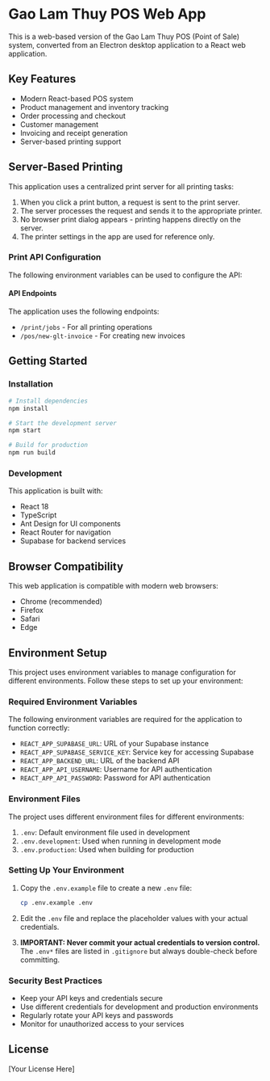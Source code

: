 # Gao Lam Thuy POS Web App

This is a web-based version of the Gao Lam Thuy POS (Point of Sale) system, converted from an Electron desktop application to a React web application.

## Key Features

- Modern React-based POS system
- Product management and inventory tracking
- Order processing and checkout
- Customer management
- Invoicing and receipt generation
- Server-based printing support

## Server-Based Printing

This application uses a centralized print server for all printing tasks:

1. When you click a print button, a request is sent to the print server.
2. The server processes the request and sends it to the appropriate printer.
3. No browser print dialog appears - printing happens directly on the server.
4. The printer settings in the app are used for reference only.

### Print API Configuration

The following environment variables can be used to configure the API:

#### API Endpoints

The application uses the following endpoints:

- `/print/jobs` - For all printing operations
- `/pos/new-glt-invoice` - For creating new invoices

## Getting Started

### Installation

```bash
# Install dependencies
npm install

# Start the development server
npm start

# Build for production
npm run build
```

### Development

This application is built with:

- React 18
- TypeScript
- Ant Design for UI components
- React Router for navigation
- Supabase for backend services

## Browser Compatibility

This web application is compatible with modern web browsers:

- Chrome (recommended)
- Firefox
- Safari
- Edge

## Environment Setup

This project uses environment variables to manage configuration for different environments. Follow these steps to set up your environment:

### Required Environment Variables

The following environment variables are required for the application to function correctly:

- `REACT_APP_SUPABASE_URL`: URL of your Supabase instance
- `REACT_APP_SUPABASE_SERVICE_KEY`: Service key for accessing Supabase
- `REACT_APP_BACKEND_URL`: URL of the backend API
- `REACT_APP_API_USERNAME`: Username for API authentication
- `REACT_APP_API_PASSWORD`: Password for API authentication

### Environment Files

The project uses different environment files for different environments:

1. `.env`: Default environment file used in development
2. `.env.development`: Used when running in development mode
3. `.env.production`: Used when building for production

### Setting Up Your Environment

1. Copy the `.env.example` file to create a new `.env` file:
   ```bash
   cp .env.example .env
   ```

2. Edit the `.env` file and replace the placeholder values with your actual credentials.

3. **IMPORTANT: Never commit your actual credentials to version control.** The `.env*` files are listed in `.gitignore` but always double-check before committing.

### Security Best Practices

- Keep your API keys and credentials secure
- Use different credentials for development and production environments
- Regularly rotate your API keys and passwords
- Monitor for unauthorized access to your services

## License

[Your License Here]
